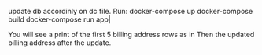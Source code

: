 update db accordinly on dc file. 
Run:
docker-compose up 
docker-compose build
docker-compose run app|

You will see a print of the first 5 billing address rows as in 
Then the updated billing address after the update.